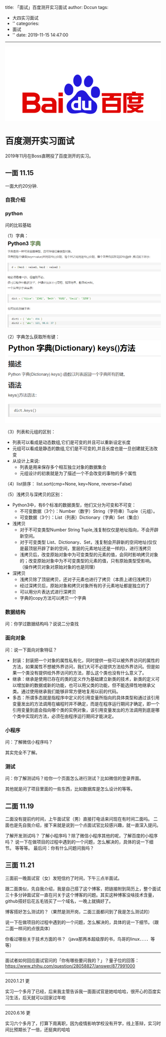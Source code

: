 title: 「面试」百度测开实习面试
author: Dccun
tags:
  - 大四实习面试
  - ''
categories:
  - 面试
  - ''
date: 2019-11-15 14:47:00
---
![upload successful](/images/pasted-71.png)
<!--more-->


# 百度测开实习面试

2019年11月在Boss直聘投了百度测开的实习。

## 一面 11.15

一面大约20分钟.

### 自我介绍

### python

问的比较基础

（1）字典：
![upload successful](/images/pasted-66.png)

（2）字典怎么获取所有键：
![upload successful](/images/pasted-67.png)

（3）列表和元组的区别：
- 列表可以看成是动态数组,它们是可变的并且可以重新设定长度
- 元组可以看成是静态的数组,它们是不可变的,并且长度也是一旦创建就无法改变
- 从设计上来说:
	- 列表是用来保存多个相互独立对象的数据集合
	- 元组设计的初衷就是为了描述一个不会改变的事物的多个属性

（4）list排序：
list.sort(cmp=None, key=None, reverse=False)

（5）浅拷贝与深拷贝的区别：
- Python3中，有6个标准的数据类型，他们又分为可变和不可变：
	- 不可变数据（3个）：Number（数字）String（字符串）Tuple（元组）。
	- 可变数据（3个）：List（列表）Dictionary（字典）Set（集合）
- 浅拷贝
	- 对于不可变类型Number String Tuple,浅复制仅仅是地址指向，不会开辟新空间。
	- 对于可变类型 List、Dictionary、Set，浅复制会开辟新的空间地址(仅仅是最顶层开辟了新的空间，里层的元素地址还是一样的)，进行浅拷贝
	- 浅拷贝后，改变原始对象中为可变类型的元素的值，会同时影响拷贝对象的；改变原始对象中为不可变类型的元素的值，只有原始类型受影响。 （操作拷贝对象对原始对象的也是同理）
- 深拷贝
	- 浅拷贝除了顶层拷贝，还对子元素也进行了拷贝（本质上递归浅拷贝）
	- 经过深拷贝后，原始对象和拷贝对象所有的子元素地址都是独立的了
	- 可以用分片表达式进行深拷贝
	- 字典的copy方法可以拷贝一个字典
    
### 数据结构

问：你学过数据结构吗？说说二分查找

### 面向对象

问：说一下面向对象特征？

- 封装：封装把一个对象的属性私有化，同时提供一些可以被外界访问的属性的方法，如果属性不想被外界访问，我们大可不必提供方法给外界访问。但是如果一个类没有提供给外界访问的方法，那么这个类也没有什么意义了。
- 继承：继承是使用已存在的类的定义作为基础建立新类的技术，新类的定义可以增加新的数据或新的功能，也可以用父类的功能，但不能选择性地继承父类。通过使用继承我们能够非常方便地复用以前的代码。
- 多态：所谓多态就是指程序中定义的引用变量所指向的具体类型和通过该引用变量发出的方法调用在编程时并不确定，而是在程序运行期间才确定，即一个引用变量到底会指向哪个类的实例对象，该引用变量发出的方法调用到底是哪个类中实现的方法，必须在由程序运行期间才能决定。

### 小程序

问：了解微信小程序吗？

其实完全不了解。

### 测试

问：你了解测试吗？给你一个页面怎么进行测试？比如微信的登录界面。

其他就是问了项目里面的一些东西，比如数据库是怎么设计的等等。

## 二面 11.19

二面没有提前约时间，上午面试官（男）直接打电话来问现在有时间二面吗。
二面也是先自我介绍，接下来就是说到一个点面试官比较感兴趣，就一直深入提问。

了解开发测试吗？
了解小程序吗？除了微信小程序其他的呢，了解百度的小程序吗？
说一下在做项目的过程中遇到的一个问题，怎么解决的，具体的说一下细节。
等等等。
最后问：你有什么问题问我吗？

## 三面 11.21

三面前一晚面试官（女）发短信约了时间，下午三点半面试。

跟二面类似，先自我介绍，我是自己搭了这个博客，把链接附到简历上，整个面试三十多分钟面试官一直在问关于这个博客的问题。其实这种博客没啥技术含量，github搭好后花五毛钱买了一个域名，一晚上就搞好了。

博客搭好怎么测试的？（果然是测开岗，二面三面都问到了我是怎么测试的）

说一下在做项目的过程中遇到的一个问题，怎么解决的，具体的说一下细节。（跟二面一样问的点很具体）

你看过哪些关于技术方面的书？（java那两本超级厚的书，鸟哥的linux．．．．等等）

***

面试者如何回应面试官问的「你有哪些要问我的？」？量子位的回答：https://www.zhihu.com/question/28058827/answer/877991000

***

2020.1.21 更

实习一个多月了已经，后来我主管告诉我一面面试官是她哈哈哈，很开心的百度实习生活，后天就可以回家过年啦

***

2020.6.16 更

实习六个多月了，打算下周离职，因为疫情影响学校没有开学，线上答辩，实习时间比预期长了一倍，还挺爽的哈哈

